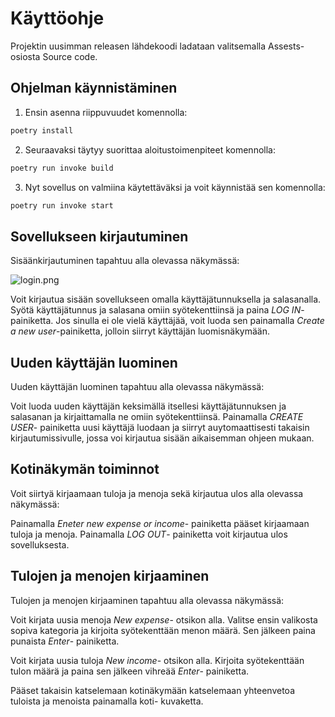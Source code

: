 # Käyttöohje
Projektin uusimman releasen lähdekoodi ladataan valitsemalla Assests-osiosta Source code.

## Ohjelman käynnistäminen
1. Ensin asenna riippuvuudet komennolla:
```bash
poetry install
```
2. Seuraavaksi täytyy suorittaa aloitustoimenpiteet komennolla:
```bash
poetry run invoke build
```
3. Nyt sovellus on valmiina käytettäväksi ja voit käynnistää sen komennolla:
```bash
poetry run invoke start
```
## Sovellukseen kirjautuminen
Sisäänkirjautuminen tapahtuu alla olevassa näkymässä:

![login.png](./pictures/kayttoohje-kirjautuminen.png)

Voit kirjautua sisään sovellukseen omalla käyttäjätunnuksella ja salasanalla. Syötä käyttäjätunnus ja salasana omiin syötekenttiinsä ja paina _LOG IN_- painiketta. Jos sinulla ei ole vielä käyttäjää, voit luoda sen painamalla _Create a new user_-painiketta, jolloin siirryt käyttäjän luomisnäkymään.

## Uuden käyttäjän luominen
Uuden käyttäjän luominen tapahtuu alla olevassa näkymässä:

Voit luoda uuden käyttäjän keksimällä itsellesi käyttäjätunnuksen ja salasanan ja kirjaittamalla ne omiin syötekenttiinsä. Painamalla _CREATE USER_- painiketta uusi käyttäjä luodaan ja siirryt auytomaattisesti takaisin kirjautumissivulle, jossa voi kirjautua sisään aikaisemman ohjeen mukaan.

## Kotinäkymän toiminnot
Voit siirtyä kirjaamaan tuloja ja menoja sekä kirjautua ulos alla olevassa näkymässä:

Painamalla _Eneter new expense or income_- painiketta pääset kirjaamaan tuloja ja menoja. Painamalla _LOG OUT_- painiketta voit kirjautua ulos sovelluksesta.

## Tulojen ja menojen kirjaaminen
Tulojen ja menojen kirjaaminen tapahtuu alla olevassa näkymässä:

Voit kirjata uusia menoja _New expense_- otsikon alla. Valitse ensin valikosta sopiva kategoria ja kirjoita syötekenttään menon määrä. Sen jälkeen paina punaista _Enter_- painiketta. 

Voit kirjata uusia tuloja _New income_- otsikon alla. Kirjoita syötekenttään tulon määrä ja paina sen jälkeen vihreää _Enter_- painiketta.

Pääset takaisin katselemaan kotinäkymään katselemaan yhteenvetoa tuloista ja menoista painamalla koti- kuvaketta.





